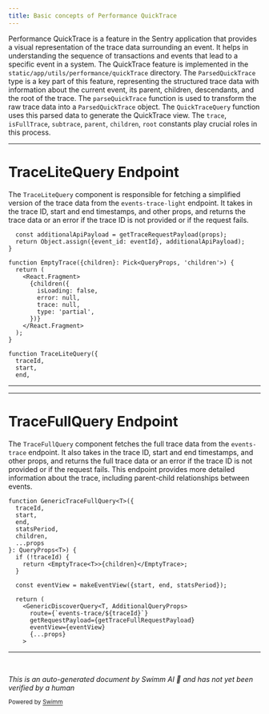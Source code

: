 ```yaml
---
title: Basic concepts of Performance QuickTrace
---
```

Performance QuickTrace is a feature in the Sentry application that provides a visual representation of the trace data surrounding an event. It helps in understanding the sequence of transactions and events that lead to a specific event in a system. The QuickTrace feature is implemented in the `static/app/utils/performance/quickTrace` directory. The `ParsedQuickTrace` type is a key part of this feature, representing the structured trace data with information about the current event, its parent, children, descendants, and the root of the trace. The `parseQuickTrace` function is used to transform the raw trace data into a `ParsedQuickTrace` object. The `QuickTraceQuery` function uses this parsed data to generate the QuickTrace view. The `trace`, `isFullTrace`, `subtrace`, `parent`, `children`, `root` constants play crucial roles in this process.

<SwmSnippet path="/static/app/utils/performance/quickTrace/traceLiteQuery.tsx" line="36">

---

# TraceLiteQuery Endpoint

The `TraceLiteQuery` component is responsible for fetching a simplified version of the trace data from the `events-trace-light` endpoint. It takes in the trace ID, start and end timestamps, and other props, and returns the trace data or an error if the trace ID is not provided or if the request fails.

```tsx
  const additionalApiPayload = getTraceRequestPayload(props);
  return Object.assign({event_id: eventId}, additionalApiPayload);
}

function EmptyTrace({children}: Pick<QueryProps, 'children'>) {
  return (
    <React.Fragment>
      {children({
        isLoading: false,
        error: null,
        trace: null,
        type: 'partial',
      })}
    </React.Fragment>
  );
}

function TraceLiteQuery({
  traceId,
  start,
  end,
```

---

</SwmSnippet>

<SwmSnippet path="/static/app/utils/performance/quickTrace/traceFullQuery.tsx" line="64">

---

# TraceFullQuery Endpoint

The `TraceFullQuery` component fetches the full trace data from the `events-trace` endpoint. It also takes in the trace ID, start and end timestamps, and other props, and returns the full trace data or an error if the trace ID is not provided or if the request fails. This endpoint provides more detailed information about the trace, including parent-child relationships between events.

```tsx
function GenericTraceFullQuery<T>({
  traceId,
  start,
  end,
  statsPeriod,
  children,
  ...props
}: QueryProps<T>) {
  if (!traceId) {
    return <EmptyTrace<T>>{children}</EmptyTrace>;
  }

  const eventView = makeEventView({start, end, statsPeriod});

  return (
    <GenericDiscoverQuery<T, AdditionalQueryProps>
      route={`events-trace/${traceId}`}
      getRequestPayload={getTraceFullRequestPayload}
      eventView={eventView}
      {...props}
    >
```

---

</SwmSnippet>

&nbsp;

*This is an auto-generated document by Swimm AI 🌊 and has not yet been verified by a human*

<SwmMeta version="3.0.0" repo-id="Z2l0aHViJTNBJTNBZGVtby1zZW50cnklM0ElM0Fzd2ltbWlv" repo-name="demo-sentry"><sup>Powered by [Swimm](/)</sup></SwmMeta>
